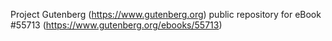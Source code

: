 Project Gutenberg (https://www.gutenberg.org) public repository for
eBook #55713 (https://www.gutenberg.org/ebooks/55713)
